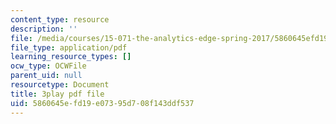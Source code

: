 ```yaml
---
content_type: resource
description: ''
file: /media/courses/15-071-the-analytics-edge-spring-2017/5860645efd19e07395d708f143ddf537_0fWDzzMSk8I.pdf
file_type: application/pdf
learning_resource_types: []
ocw_type: OCWFile
parent_uid: null
resourcetype: Document
title: 3play pdf file
uid: 5860645e-fd19-e073-95d7-08f143ddf537
---
```

